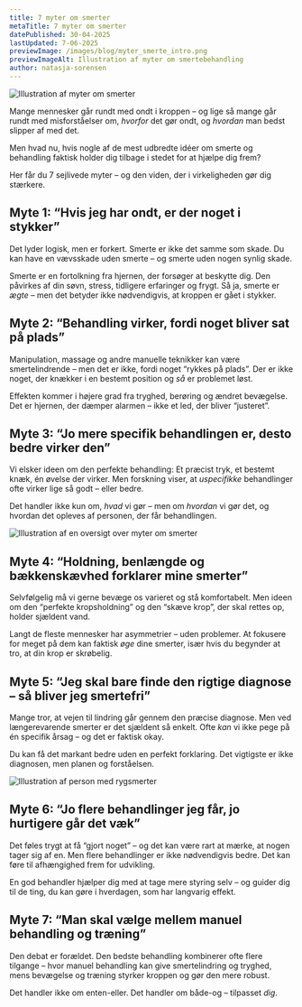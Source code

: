 ```yaml
---
title: 7 myter om smerter
metaTitle: 7 myter om smerter
datePublished: 30-04-2025
lastUpdated: 7-06-2025
previewImage: /images/blog/myter_smerte_intro.png
previewImageAlt: Illustration af myter om smertebehandling
author: natasja-sorensen
---
```


![Illustration af myter om smerter](/images/blog/myter_smerte_intro.png)

Mange mennesker går rundt med ondt i kroppen – og lige så mange går rundt med misforståelser om, _hvorfor_ det gør ondt, og _hvordan_ man bedst slipper af med det.

Men hvad nu, hvis nogle af de mest udbredte idéer om smerte og behandling faktisk holder dig tilbage i stedet for at hjælpe dig frem?

Her får du 7 sejlivede myter – og den viden, der i virkeligheden gør dig stærkere.

## Myte 1: “Hvis jeg har ondt, er der noget i stykker”

Det lyder logisk, men er forkert. Smerte er ikke det samme som skade. Du kan have en vævsskade uden smerte – og smerte uden nogen synlig skade.

Smerte er en fortolkning fra hjernen, der forsøger at beskytte dig. Den påvirkes af din søvn, stress, tidligere erfaringer og frygt. Så ja, smerte er _ægte_ – men det betyder ikke nødvendigvis, at kroppen er gået i stykker.

## Myte 2: “Behandling virker, fordi noget bliver sat på plads”

Manipulation, massage og andre manuelle teknikker kan være smertelindrende – men det er ikke, fordi noget “rykkes på plads”. Der er ikke noget, der knækker i en bestemt position og _så_ er problemet løst.

Effekten kommer i højere grad fra tryghed, berøring og ændret bevægelse. Det er hjernen, der dæmper alarmen – ikke et led, der bliver “justeret”.

## Myte 3: “Jo mere specifik behandlingen er, desto bedre virker den”

Vi elsker ideen om den perfekte behandling: Et præcist tryk, et bestemt knæk, én øvelse der virker. Men forskning viser, at _uspecifikke_ behandlinger ofte virker lige så godt – eller bedre.

Det handler ikke kun om, _hvad_ vi gør – men om _hvordan_ vi gør det, og hvordan det opleves af personen, der får behandlingen.

![Illustration af en oversigt over myter om smerter](/images/blog/smertebehandling_myter_oversigt.png)

## Myte 4: “Holdning, benlængde og bækkenskævhed forklarer mine smerter”

Selvfølgelig må vi gerne bevæge os varieret og stå komfortabelt. Men ideen om den “perfekte kropsholdning” og den “skæve krop”, der skal rettes op, holder sjældent vand.

Langt de fleste mennesker har asymmetrier – uden problemer. At fokusere for meget på dem kan faktisk _øge_ dine smerter, især hvis du begynder at tro, at din krop er skrøbelig.

## Myte 5: “Jeg skal bare finde den rigtige diagnose – så bliver jeg smertefri”

Mange tror, at vejen til lindring går gennem den præcise diagnose. Men ved længerevarende smerter er det sjældent så enkelt. Ofte _kan_ vi ikke pege på én specifik årsag – og det er faktisk okay.

Du kan få det markant bedre uden en perfekt forklaring. Det vigtigste er ikke diagnosen, men planen og forståelsen.

![Illustration af person med rygsmerter](/images/blog/smertebehandling_myter_smerte.png)

## Myte 6: “Jo flere behandlinger jeg får, jo hurtigere går det væk”

Det føles trygt at få “gjort noget” – og det kan være rart at mærke, at nogen tager sig af en. Men flere behandlinger er ikke nødvendigvis bedre. Det kan føre til afhængighed frem for udvikling.

En god behandler hjælper dig med at tage mere styring selv – og guider dig til de ting, du kan gøre i hverdagen, som har langvarig effekt.

## Myte 7: “Man skal vælge mellem manuel behandling og træning”

Den debat er forældet. Den bedste behandling kombinerer ofte flere tilgange – hvor manuel behandling kan give smertelindring og tryghed, mens bevægelse og træning styrker kroppen og gør den mere robust.

Det handler ikke om enten-eller. Det handler om både-og – tilpasset _dig_.
